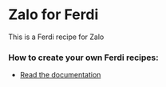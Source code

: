 # Zalo for Ferdi
This is a Ferdi recipe for Zalo

### How to create your own Ferdi recipes:
* [Read the documentation](https://github.com/getferdi/recipes/blob/master/docs/integration.md)
